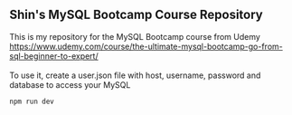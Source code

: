 ## Shin's MySQL Bootcamp Course Repository
This is my repository for the MySQL Bootcamp course from Udemy <br>
https://www.udemy.com/course/the-ultimate-mysql-bootcamp-go-from-sql-beginner-to-expert/<br>
<br>
To use it, create a user.json file with host, username, password and database to access your MySQL

```bash
npm run dev
```